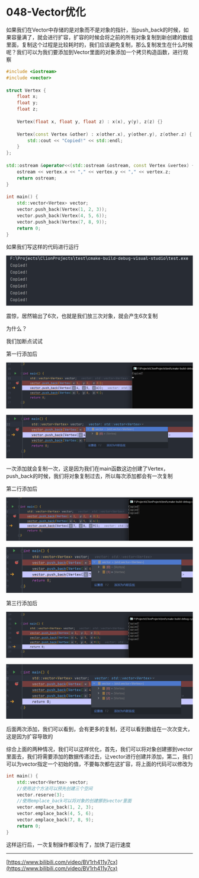 # 048-Vector优化

如果我们在Vector中存储的是对象而不是对象的指针，当push_back的时候，如果容量满了，就会进行扩容，扩容的时候会将之前的所有对象复制到新创建的数组里面，复制这个过程是比较耗时的，我们应该避免复制，那么复制发生在什么时候呢？我们可以为我们要添加到Vector里面的对象添加一个拷贝构造函数，进行观察

```c++
#include <iostream>
#include <vector>

struct Vertex {
    float x;
    float y;
    float z;

    Vertex(float x, float y, float z) : x(x), y(y), z(z) {}

    Vertex(const Vertex &other) : x(other.x), y(other.y), z(other.z) {
        std::cout << "Copied!" << std::endl;
    }
};

std::ostream &operator<<(std::ostream &ostream, const Vertex &vertex) {
    ostream << vertex.x << "," << vertex.y << "," << vertex.z;
    return ostream;
}

int main() {
    std::vector<Vertex> vector;
    vector.push_back(Vertex(1, 2, 3));
    vector.push_back(Vertex(4, 5, 6));
    vector.push_back(Vertex(7, 8, 9));
    return 0;
}
```

如果我们写这样的代码进行运行

![image-20220405151825154](img/image-20220405151825154.png)

震惊，居然输出了6次，也就是我们放三次对象，就会产生6次复制

为什么？

我们加断点试试

第一行添加后

![image-20220405152028911](img/image-20220405152028911.png)

![image-20220405152038242](img/image-20220405152038242.png)

一次添加就会复制一次，这是因为我们在main函数这边创建了Vertex，push_back的时候，我们将对象复制过去，所以每次添加都会有一次复制

第二行添加后

![image-20220405152130152](img/image-20220405152130152.png)

![image-20220405152117174](img/image-20220405152117174.png)

第三行添加后

![image-20220405152154455](img/image-20220405152154455.png)

![image-20220405152205317](img/image-20220405152205317.png)

后面两次添加，我们可以看到，会有更多的复制，还可以看到数组在一次次变大，这是因为扩容导致的

综合上面的两种情况，我们可以这样优化，首先，我们可以将对象创建挪到vector里面去，我们将需要添加的数据传递过去，让vector进行创建并添加，第二，我们可以为vector指定一个初始的值，不要每次都在这扩容，将上面的代码可以修改为

```c++
int main() {
    std::vector<Vertex> vector;
    //使用这个方法可以预先创建三个空间
    vector.reserve(3);
    //使用emplace_back可以将对象的创建挪到vector里面
    vector.emplace_back(1, 2, 3);
    vector.emplace_back(4, 5, 6);
    vector.emplace_back(7, 8, 9);
    return 0;
}
```

这样运行后，一次复制操作都没有了，加快了运行速度

***

[https://www.bilibili.com/video/BV1rh411y7cx](https://www.bilibili.com/video/BV1rh411y7cx)